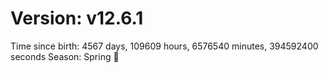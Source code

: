 # Version: v12.6.1
Time since birth: 4567 days, 109609 hours, 6576540 minutes, 394592400 seconds
Season: Spring 🌸
